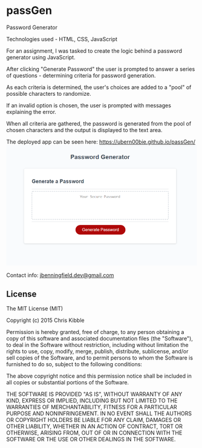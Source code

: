 # passGen
Password Generator

Technologies used - HTML, CSS, JavaScript

For an assignment, I was tasked to create the logic behind a password generator using JavaScript.

After clicking "Generate Password" the user is prompted to answer a series of questions - determining criteria for password generation.

As each criteria is determined, the user's choices are added to a "pool" of possible characters to randomize.

If an invalid option is chosen, the user is prompted with messages explaining the error. 

When all criteria are gathered, the password is generated from the pool of chosen characters and the output is displayed to the text area. 

The deployed app can be seen here: https://ubern00bie.github.io/passGen/
![Password Generator Demo](./assets/passGen.PNG)

Contact info: jbenningfield.dev@gmail.com

## License
 
The MIT License (MIT)

Copyright (c) 2015 Chris Kibble

Permission is hereby granted, free of charge, to any person obtaining a copy of this software and associated documentation files (the "Software"), to deal in the Software without restriction, including without limitation the rights to use, copy, modify, merge, publish, distribute, sublicense, and/or sell copies of the Software, and to permit persons to whom the Software is furnished to do so, subject to the following conditions:

The above copyright notice and this permission notice shall be included in all copies or substantial portions of the Software.

THE SOFTWARE IS PROVIDED "AS IS", WITHOUT WARRANTY OF ANY KIND, EXPRESS OR IMPLIED, INCLUDING BUT NOT LIMITED TO THE WARRANTIES OF MERCHANTABILITY, FITNESS FOR A PARTICULAR PURPOSE AND NONINFRINGEMENT. IN NO EVENT SHALL THE AUTHORS OR COPYRIGHT HOLDERS BE LIABLE FOR ANY CLAIM, DAMAGES OR OTHER LIABILITY, WHETHER IN AN ACTION OF CONTRACT, TORT OR OTHERWISE, ARISING FROM, OUT OF OR IN CONNECTION WITH THE SOFTWARE OR THE USE OR OTHER DEALINGS IN THE SOFTWARE.
